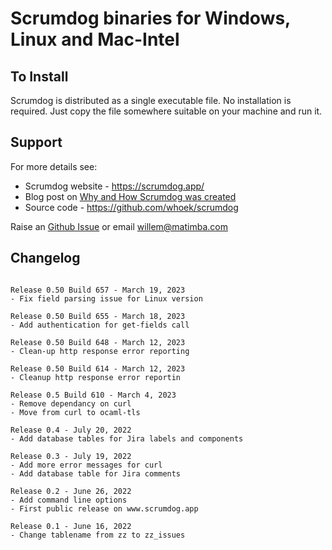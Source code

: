 # Scrumdog binaries for Windows, Linux and Mac-Intel

## To Install

Scrumdog is distributed as a single executable file. No installation is required. Just copy the file somewhere suitable on your machine and run it. 

## Support 

For more details see:

- Scrumdog website - https://scrumdog.app/  
- Blog post on [Why and How Scrumdog was created](https://whoek.com/b/jira-to-sqlite-with-scrumdog)
- Source  code - https://github.com/whoek/scrumdog

Raise an [Github Issue](https://github.com/whoek/scrumdog-binaries/issues/new)  or email willem@matimba.com

## Changelog
```

Release 0.50 Build 657 - March 19, 2023
- Fix field parsing issue for Linux version

Release 0.50 Build 655 - March 18, 2023
- Add authentication for get-fields call

Release 0.50 Build 648 - March 12, 2023
- Clean-up http response error reporting

Release 0.50 Build 614 - March 12, 2023
- Cleanup http response error reportin

Release 0.5 Build 610 - March 4, 2023
- Remove dependancy on curl
- Move from curl to ocaml-tls

Release 0.4 - July 20, 2022
- Add database tables for Jira labels and components

Release 0.3 - July 19, 2022
- Add more error messages for curl
- Add database table for Jira comments

Release 0.2 - June 26, 2022
- Add command line options
- First public release on www.scrumdog.app

Release 0.1 - June 16, 2022
- Change tablename from zz to zz_issues


